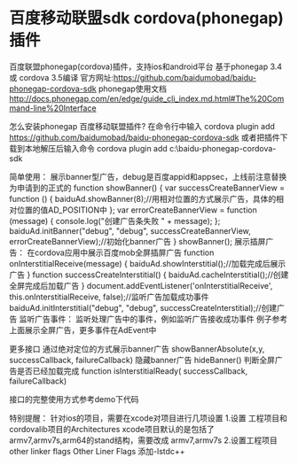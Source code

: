 百度移动联盟sdk cordova(phonegap)插件
====================

百度联盟phonegap(cordova)插件，支持ios和android平台
基于phonegap 3.4 或 cordova 3.5编译
官方网址:https://github.com/baidumobad/baidu-phonegap-cordova-sdk
phonegap使用文档
http://docs.phonegap.com/en/edge/guide_cli_index.md.html#The%20Command-line%20Interface  

怎么安装phonegap 百度移动联盟插件?
在命令行中输入
cordova plugin add https://github.com/baidumobad/baidu-phonegap-cordova-sdk
或者把插件下载到本地解压后输入命令
cordova plugin add c:\baidu-phonegap-cordova-sdk

简单使用：
展示banner型广告，debug是百度appid和appsec，上线前注意替换为申请到的正式的
    function showBanner() {
        var successCreateBannerView = function () {
            baiduAd.showBanner(8);//用相对位置的方式展示广告，具体的相对位置的值AD_POSITION中
        };
        var errorCreateBannerView = function (message) {
            console.log("创建广告条失败 " + message);
        };
        baiduAd.initBanner("debug", "debug", successCreateBannerView, errorCreateBannerView);//初始化banner广告
    }
    showBanner();
展示插屏广告：
在cordova应用中展示百度mob全屏插屏广告
 function onInterstitialReceive(message) {
     baiduAd.showInterstitial();//加载完成后展示广告
 }
 function successCreateInterstitial() {
     baiduAd.cacheInterstitial();//创建全屏完成后加载广告
 }
  document.addEventListener('onInterstitialReceive', this.onInterstitialReceive, false);//监听广告加载成功事件
  baiduAd.initInterstitial("debug", "debug", successCreateInterstitial);//创建广告
监听广告事件：
监听处理广告中的事件，例如监听广告接收成功事件
例子参考上面展示全屏广告，更多事件在AdEvent中

更多接口
通过绝对定位的方式展示banner广告
showBannerAbsolute(x,y, successCallback, failureCallback)
隐藏banner广告
hideBanner()
判断全屏广告是否已经加载完成
function isInterstitialReady( successCallback, failureCallback) 


接口的完整使用方式参考demo下代码

特别提醒：
针对ios的项目，需要在xcode对项目进行几项设置
1.设置 工程项目和cordovalib项目的Architectures
xcode项目默认的是包括了armv7,armv7s,arm64的stand结构，需要改成 armv7,armv7s
2.设置工程项目other linker flags
Other Liner Flags 添加-lstdc++
